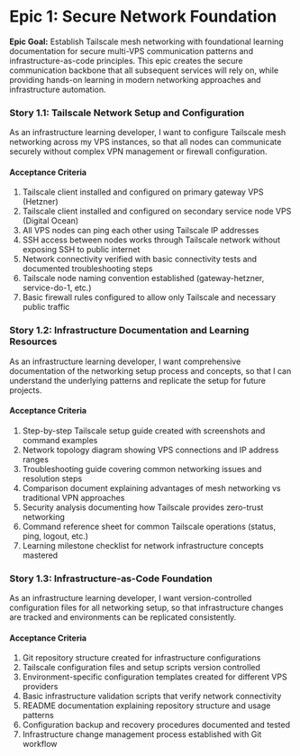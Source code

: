 # Epic 1: Secure Network Foundation

**Epic Goal:** Establish Tailscale mesh networking with foundational learning documentation for secure multi-VPS communication patterns and infrastructure-as-code principles. This epic creates the secure communication backbone that all subsequent services will rely on, while providing hands-on learning in modern networking approaches and infrastructure automation.

### Story 1.1: Tailscale Network Setup and Configuration

As an infrastructure learning developer,
I want to configure Tailscale mesh networking across my VPS instances,
so that all nodes can communicate securely without complex VPN management or firewall configuration.

#### Acceptance Criteria
1. Tailscale client installed and configured on primary gateway VPS (Hetzner)
2. Tailscale client installed and configured on secondary service node VPS (Digital Ocean)
3. All VPS nodes can ping each other using Tailscale IP addresses
4. SSH access between nodes works through Tailscale network without exposing SSH to public internet
5. Network connectivity verified with basic connectivity tests and documented troubleshooting steps
6. Tailscale node naming convention established (gateway-hetzner, service-do-1, etc.)
7. Basic firewall rules configured to allow only Tailscale and necessary public traffic

### Story 1.2: Infrastructure Documentation and Learning Resources

As an infrastructure learning developer,
I want comprehensive documentation of the networking setup process and concepts,
so that I can understand the underlying patterns and replicate the setup for future projects.

#### Acceptance Criteria
1. Step-by-step Tailscale setup guide created with screenshots and command examples
2. Network topology diagram showing VPS connections and IP address ranges
3. Troubleshooting guide covering common networking issues and resolution steps
4. Comparison document explaining advantages of mesh networking vs traditional VPN approaches
5. Security analysis documenting how Tailscale provides zero-trust networking
6. Command reference sheet for common Tailscale operations (status, ping, logout, etc.)
7. Learning milestone checklist for network infrastructure concepts mastered

### Story 1.3: Infrastructure-as-Code Foundation

As an infrastructure learning developer,
I want version-controlled configuration files for all networking setup,
so that infrastructure changes are tracked and environments can be replicated consistently.

#### Acceptance Criteria
1. Git repository structure created for infrastructure configurations
2. Tailscale configuration files and setup scripts version controlled
3. Environment-specific configuration templates created for different VPS providers
4. Basic infrastructure validation scripts that verify network connectivity
5. README documentation explaining repository structure and usage patterns
6. Configuration backup and recovery procedures documented and tested
7. Infrastructure change management process established with Git workflow